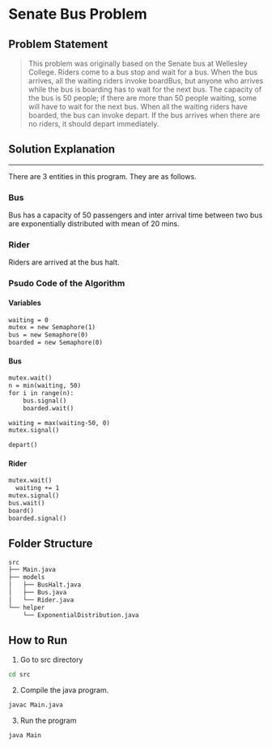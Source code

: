 # Senate Bus Problem

## Problem Statement

> This problem was originally based on the Senate bus at Wellesley College. Riders come to a bus
stop and wait for a bus. When the bus arrives, all the waiting riders invoke boardBus, but anyone who
arrives while the bus is boarding has to wait for the next bus. The capacity of the bus is 50 people; if there
are more than 50 people waiting, some will have to wait for the next bus. When all the waiting riders have
boarded, the bus can invoke depart. If the bus arrives when there are no riders, it should depart
immediately.

## Solution Explanation

---
There are 3 entities in this program. They are as follows.

### Bus

Bus has a capacity of 50 passengers and inter arrival time between two bus are exponentially distributed with mean of 20 mins.

### Rider

Riders are arrived at the bus halt.

### Psudo Code of the Algorithm

#### Variables
```markdown
waiting = 0
mutex = new Semaphore(1)
bus = new Semaphore(0)
boarded = new Semaphore(0)
``` 

#### Bus
```markdown
mutex.wait()
n = min(waiting, 50)
for i in range(n):
    bus.signal()
    boarded.wait()

waiting = max(waiting-50, 0)
mutex.signal()

depart()
```

#### Rider

```markdown
mutex.wait()
  waiting += 1
mutex.signal()
bus.wait()
board()
boarded.signal()
```

## Folder Structure

```bash
src
├── Main.java
├── models
│   ├── BusHalt.java
│   ├── Bus.java
│   └── Rider.java
└── helper
    └── ExponentialDistribution.java
```

## How to Run

1. Go to src directory

```bash
cd src
```

2. Compile the java program.

```bash
javac Main.java
```

3. Run the program

```bash
java Main
```